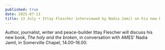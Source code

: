 ```yaml
---
published: true
date: 2025-07-13
title: 13 July • Ittay Flescher interviewed by Nadia Jamil on his new book
---
```

Author, journalist, writer and peace-builder Ittay Flescher will discuss his new book, _The holy and the broken_, in conversation with AMES’ Nadia Jamil, in Somerville Chapel, 14.00–16.00.